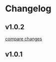 # Changelog


## v1.0.2

[compare changes](https://undefined/undefined/compare/v1.0.1...v1.0.2)

## v1.0.1

